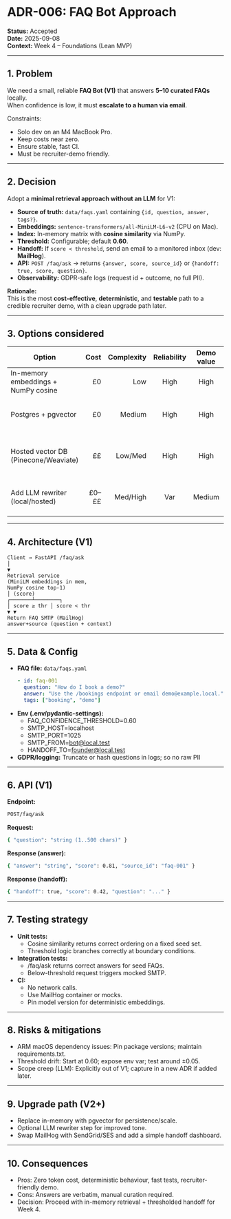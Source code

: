 # ADR-006: FAQ Bot Approach

**Status:** Accepted  
**Date:** 2025-09-08  
**Context:** Week 4 – Foundations (Lean MVP)

---

## 1. Problem

We need a small, reliable **FAQ Bot (V1)** that answers **5–10 curated FAQs** locally.  
When confidence is low, it must **escalate to a human via email**.

Constraints:

-   Solo dev on an M4 MacBook Pro.
-   Keep costs near zero.
-   Ensure stable, fast CI.
-   Must be recruiter-demo friendly.

---

## 2. Decision

Adopt a **minimal retrieval approach without an LLM** for V1:

-   **Source of truth:** `data/faqs.yaml` containing `{id, question, answer, tags?}`.
-   **Embeddings:** `sentence-transformers/all-MiniLM-L6-v2` (CPU on Mac).
-   **Index:** In-memory matrix with **cosine similarity** via NumPy.
-   **Threshold:** Configurable; default **0.60**.
-   **Handoff:** If `score < threshold`, send an email to a monitored inbox (dev: **MailHog**).
-   **API:** `POST /faq/ask` → returns `{answer, score, source_id}` or `{handoff: true, score, question}`.
-   **Observability:** GDPR-safe logs (request id + outcome, no full PII).

**Rationale:**  
This is the most **cost-effective**, **deterministic**, and **testable** path to a credible recruiter demo, with a clean upgrade path later.

---

## 3. Options considered

| Option                               |  Cost | Complexity | Reliability | Demo value | Notes                          |
| ------------------------------------ | ----: | ---------: | :---------: | :--------: | ------------------------------ |
| In-memory embeddings + NumPy cosine  |    £0 |        Low |    High     |    High    | ✅ Chosen (V1)                 |
| Postgres + pgvector                  |    £0 |     Medium |    High     |    High    | Good V2 scale path             |
| Hosted vector DB (Pinecone/Weaviate) |    ££ |    Low/Med |    High     |    High    | Adds ongoing cost + CI mocking |
| Add LLM rewriter (local/hosted)      | £0–££ |   Med/High |     Var     |   Medium   | Not needed for 5–10 FAQs       |

---

## 4. Architecture (V1)

```text
Client → FastAPI /faq/ask
│
▼
Retrieval service
(MiniLM embeddings in mem,
NumPy cosine top-1)
│ (score)
┌───────┴────────┐
│ score ≥ thr │ score < thr
▼ ▼
Return FAQ SMTP (MailHog)
answer+source (question + context)
```

---

## 5. Data & Config

-   **FAQ file:** `data/faqs.yaml`
    ```yaml
    - id: faq-001
      question: "How do I book a demo?"
      answer: "Use the /bookings endpoint or email demo@example.local."
      tags: ["booking", "demo"]
    ```
-   **Env (.env/pydantic-settings):**
    -   FAQ_CONFIDENCE_THRESHOLD=0.60
    -   SMTP_HOST=localhost
    -   SMTP_PORT=1025
    -   SMTP_FROM=bot@local.test
    -   HANDOFF_TO=founder@local.test
-   **GDPR/logging:** Truncate or hash questions in logs; so no raw PII

---

## 6. API (V1)

**Endpoint:**

```bash
POST/faq/ask
```

**Request:**

```bash
{ "question": "string (1..500 chars)" }
```

**Response (answer):**

```bash
{ "answer": "string", "score": 0.81, "source_id": "faq-001" }
```

**Response (handoff):**

```bash
{ "handoff": true, "score": 0.42, "question": "..." }
```

---

## 7. Testing strategy

-   **Unit tests:**
    -   Cosine similarity returns correct ordering on a fixed seed set.
    -   Threshold logic branches correctly at boundary conditions.
-   **Integration tests:**
    -   /faq/ask returns correct answers for seed FAQs.
    -   Below-threshold request triggers mocked SMTP.
-   **CI:**
    -   No network calls.
    -   Use MailHog container or mocks.
    -   Pin model version for deterministic embeddings.

---

## 8. Risks & mitigations

-   ARM macOS dependency issues: Pin package versions; maintain requirements.txt.
-   Threshold drift: Start at 0.60; expose env var; test around ±0.05.
-   Scope creep (LLM): Explicitly out of V1; capture in a new ADR if added later.

---

## 9. Upgrade path (V2+)

-   Replace in-memory with pgvector for persistence/scale.
-   Optional LLM rewriter step for improved tone.
-   Swap MailHog with SendGrid/SES and add a simple handoff dashboard.

---

## 10. Consequences

-   Pros: Zero token cost, deterministic behaviour, fast tests, recruiter-friendly demo.
-   Cons: Answers are verbatim, manual curation required.
-   Decision: Proceed with in-memory retrieval + thresholded handoff for Week 4.
